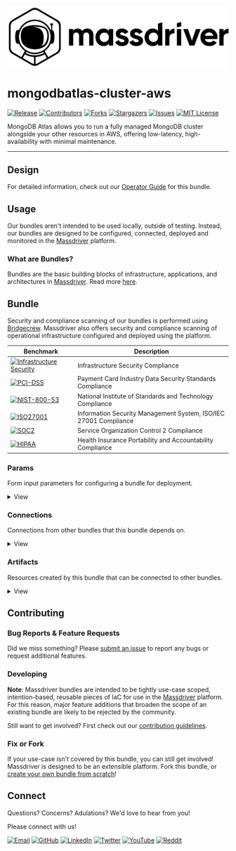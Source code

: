 [![Massdriver][logo]][website]

# mongodbatlas-cluster-aws

[![Release][release_shield]][release_url]
[![Contributors][contributors_shield]][contributors_url]
[![Forks][forks_shield]][forks_url]
[![Stargazers][stars_shield]][stars_url]
[![Issues][issues_shield]][issues_url]
[![MIT License][license_shield]][license_url]

MongoDB Atlas allows you to run a fully managed MongoDB cluster alongside your other resources in AWS, offering low-latency, high-availability with minimal maintenance.

---

## Design

For detailed information, check out our [Operator Guide](operator.mdx) for this bundle.

## Usage

Our bundles aren't intended to be used locally, outside of testing. Instead, our bundles are designed to be configured, connected, deployed and monitored in the [Massdriver][website] platform.

### What are Bundles?

Bundles are the basic building blocks of infrastructure, applications, and architectures in [Massdriver][website]. Read more [here](https://docs.massdriver.cloud/concepts/bundles).

## Bundle

<!-- COMPLIANCE:START -->

Security and compliance scanning of our bundles is performed using [Bridgecrew](https://www.bridgecrew.cloud/). Massdriver also offers security and compliance scanning of operational infrastructure configured and deployed using the platform.

| Benchmark                                                                                                                                                                                                                                                       | Description                        |
| --------------------------------------------------------------------------------------------------------------------------------------------------------------------------------------------------------------------------------------------------------------- | ---------------------------------- |
| [![Infrastructure Security](https://www.bridgecrew.cloud/badges/github/massdriver-cloud/mongodbatlas-cluster-aws/general)](https://www.bridgecrew.cloud/link/badge?vcs=github&fullRepo=massdriver-cloud%2Fmongodbatlas-cluster-aws&benchmark=INFRASTRUCTURE+SECURITY) | Infrastructure Security Compliance |
| [![PCI-DSS](https://www.bridgecrew.cloud/badges/github/massdriver-cloud/mongodbatlas-cluster-aws/pci>)](https://www.bridgecrew.cloud/link/badge?vcs=github&fullRepo=massdriver-cloud%2Fmongodbatlas-cluster-aws&benchmark=PCI-DSS+V3.2) | Payment Card Industry Data Security Standards Compliance |
| [![NIST-800-53](https://www.bridgecrew.cloud/badges/github/massdriver-cloud/mongodbatlas-cluster-aws/nist>)](https://www.bridgecrew.cloud/link/badge?vcs=github&fullRepo=massdriver-cloud%2Fmongodbatlas-cluster-aws&benchmark=NIST-800-53) | National Institute of Standards and Technology Compliance |
| [![ISO27001](https://www.bridgecrew.cloud/badges/github/massdriver-cloud/mongodbatlas-cluster-aws/iso>)](https://www.bridgecrew.cloud/link/badge?vcs=github&fullRepo=massdriver-cloud%2Fmongodbatlas-cluster-aws&benchmark=ISO27001) | Information Security Management System, ISO/IEC 27001 Compliance |
| [![SOC2](https://www.bridgecrew.cloud/badges/github/massdriver-cloud/mongodbatlas-cluster-aws/soc2>)](https://www.bridgecrew.cloud/link/badge?vcs=github&fullRepo=massdriver-cloud%2Fmongodbatlas-cluster-aws&benchmark=SOC2)| Service Organization Control 2 Compliance |
| [![HIPAA](https://www.bridgecrew.cloud/badges/github/massdriver-cloud/mongodbatlas-cluster-aws/hipaa>)](https://www.bridgecrew.cloud/link/badge?vcs=github&fullRepo=massdriver-cloud%2Fmongodbatlas-cluster-aws&benchmark=HIPAA) | Health Insurance Portability and Accountability Compliance |

<!-- COMPLIANCE:END -->

### Params

Form input parameters for configuring a bundle for deployment.

<details>
<summary>View</summary>

<!-- PARAMS:START -->
## Properties

- **`backup`** *(object)*
  - **`enabled`** *(boolean)*: Enable scheduled [cluster backups](https://www.mongodb.com/docs/atlas/backup/cloud-backup/dedicated-cluster-backup/#dedicated-cluster-backups). Default: `True`.
- **`database`** *(object)*
  - **`autoscaling`** *(object)*
    - **`instance_size_max`** *(string)*: Must be one of: `['M10', 'M20', 'M30', 'M40', 'M50', 'M60', 'M80', 'M140', 'M200', 'M300', 'M400', 'M700']`. Default: `M40`.
    - **`instance_size_min`** *(string)*: Must be one of: `['M10', 'M20', 'M30', 'M40', 'M50', 'M60', 'M80', 'M140', 'M200', 'M300', 'M400', 'M700']`. Default: `M10`.
  - **`cluster_type`** *(string)*: Must be one of: `['REPLICASET', 'SHARDED']`. Default: `REPLICASET`.
  - **`electable_node_count`** *(integer)*: Must be one of: `[3, 5, 7]`. Default: `3`.
  - **`termination_protection_enabled`** *(boolean)*: Termination protection will protect the cluster from accidental termination (must be disabled before deletion is allowed). Default: `False`.
  - **`version`** *(string)*: Must be one of: `['4.2', '4.4', '5.0', '6.0']`. Default: `5.0`.
- **`mongodbatlas_creds`** *(object)*
  - **`organization_id`** *(string)*
  - **`private_key`** *(string)*
  - **`public_key`** *(string)*
- **`storage`** *(object)*
  - **`ebs_volume_type`** *(string)*: Type of storage you want to attach to your cluster. Must be one of: `['STANDARD', 'PROVISIONED']`. Default: `STANDARD`.
  - **`size_gb`** *(integer)*: The initial disk size (in GB) of the cluster. Disk autoscaling is enabled, so this value may increase as needed. Minimum: `10`. Maximum: `4096`. Default: `10`.
## Examples

  ```json
  {
      "__name": "Development",
      "backup": {
          "enabled": false
      },
      "database": {
          "autoscaling": {
              "instance_size_max": "M40",
              "instance_size_min": "M10"
          },
          "cluster_type": "REPLICASET",
          "termination_protection_enabled": false
      },
      "storage": {
          "size_gb": 10
      }
  }
  ```

  ```json
  {
      "__name": "Production",
      "backup": {
          "continuous": true,
          "enabled": true
      },
      "database": {
          "autoscaling": {
              "instance_size_max": "M80",
              "instance_size_min": "M10"
          },
          "cluster_type": "REPLICASET",
          "termination_protection_enabled": true
      },
      "storage": {
          "size_gb": 50
      }
  }
  ```

  ```json
  {
      "__name": "Sharded",
      "backup": {
          "continuous": true,
          "enabled": true
      },
      "database": {
          "autoscaling": {
              "instance_size_max": "M80",
              "instance_size_min": "M30"
          },
          "cluster_type": "REPLICASET",
          "num_shards": 2,
          "termination_protection_enabled": true
      },
      "storage": {
          "size_gb": 50
      }
  }
  ```

<!-- PARAMS:END -->

</details>

### Connections

Connections from other bundles that this bundle depends on.

<details>
<summary>View</summary>

<!-- CONNECTIONS:START -->
## Properties

- **`aws_authentication`** *(object)*: . Cannot contain additional properties.
  - **`data`** *(object)*
    - **`arn`** *(string)*: Amazon Resource Name.

      Examples:
      ```json
      "arn:aws:rds::ACCOUNT_NUMBER:db/prod"
      ```

      ```json
      "arn:aws:ec2::ACCOUNT_NUMBER:vpc/vpc-foo"
      ```

    - **`external_id`** *(string)*: An external ID is a piece of data that can be passed to the AssumeRole API of the Security Token Service (STS). You can then use the external ID in the condition element in a role's trust policy, allowing the role to be assumed only when a certain value is present in the external ID.
  - **`specs`** *(object)*
    - **`aws`** *(object)*: .
      - **`region`** *(string)*: AWS Region to provision in.

        Examples:
        ```json
        "us-west-2"
        ```

- **`vpc`** *(object)*: . Cannot contain additional properties.
  - **`data`** *(object)*
    - **`infrastructure`** *(object)*
      - **`arn`** *(string)*: Amazon Resource Name.

        Examples:
        ```json
        "arn:aws:rds::ACCOUNT_NUMBER:db/prod"
        ```

        ```json
        "arn:aws:ec2::ACCOUNT_NUMBER:vpc/vpc-foo"
        ```

      - **`cidr`** *(string)*

        Examples:
        ```json
        "10.100.0.0/16"
        ```

        ```json
        "192.24.12.0/22"
        ```

      - **`internal_subnets`** *(array)*
        - **Items** *(object)*: AWS VCP Subnet.
          - **`arn`** *(string)*: Amazon Resource Name.

            Examples:
            ```json
            "arn:aws:rds::ACCOUNT_NUMBER:db/prod"
            ```

            ```json
            "arn:aws:ec2::ACCOUNT_NUMBER:vpc/vpc-foo"
            ```

          - **`aws_zone`** *(string)*: AWS Availability Zone.

            Examples:
          - **`cidr`** *(string)*

            Examples:
            ```json
            "10.100.0.0/16"
            ```

            ```json
            "192.24.12.0/22"
            ```


          Examples:
      - **`private_subnets`** *(array)*
        - **Items** *(object)*: AWS VCP Subnet.
          - **`arn`** *(string)*: Amazon Resource Name.

            Examples:
            ```json
            "arn:aws:rds::ACCOUNT_NUMBER:db/prod"
            ```

            ```json
            "arn:aws:ec2::ACCOUNT_NUMBER:vpc/vpc-foo"
            ```

          - **`aws_zone`** *(string)*: AWS Availability Zone.

            Examples:
          - **`cidr`** *(string)*

            Examples:
            ```json
            "10.100.0.0/16"
            ```

            ```json
            "192.24.12.0/22"
            ```


          Examples:
      - **`public_subnets`** *(array)*
        - **Items** *(object)*: AWS VCP Subnet.
          - **`arn`** *(string)*: Amazon Resource Name.

            Examples:
            ```json
            "arn:aws:rds::ACCOUNT_NUMBER:db/prod"
            ```

            ```json
            "arn:aws:ec2::ACCOUNT_NUMBER:vpc/vpc-foo"
            ```

          - **`aws_zone`** *(string)*: AWS Availability Zone.

            Examples:
          - **`cidr`** *(string)*

            Examples:
            ```json
            "10.100.0.0/16"
            ```

            ```json
            "192.24.12.0/22"
            ```


          Examples:
  - **`specs`** *(object)*
    - **`aws`** *(object)*: .
      - **`region`** *(string)*: AWS Region to provision in.

        Examples:
        ```json
        "us-west-2"
        ```

<!-- CONNECTIONS:END -->

</details>

### Artifacts

Resources created by this bundle that can be connected to other bundles.

<details>
<summary>View</summary>

<!-- ARTIFACTS:START -->
## Properties

- **`mongodb`** *(object)*: mongo cluster authentication and cloud-specific configuration. Cannot contain additional properties.
  - **`data`** *(object)*
    - **`authentication`**: Mongo connection string. Cannot contain additional properties.
      - **`hostname`** *(string)*
      - **`password`** *(string)*
      - **`port`** *(integer)*: Port number. Minimum: `0`. Maximum: `65535`.
      - **`username`** *(string)*
    - **`infrastructure`** *(object)*: Mongo cluster infrastructure configuration.
      - **One of**
        - Kuberenetes infrastructure config*object*: . Cannot contain additional properties.
          - **`kubernetes_namespace`** *(string)*
          - **`kubernetes_service`** *(string)*
        - Azure Infrastructure Resource ID*object*: Minimal Azure Infrastructure Config. Cannot contain additional properties.
          - **`ari`** *(string)*: Azure Resource ID.

            Examples:
            ```json
            "/subscriptions/12345678-1234-1234-abcd-1234567890ab/resourceGroups/resource-group-name/providers/Microsoft.Network/virtualNetworks/network-name"
            ```

        - MongoDB Atlas Cluster Infrastructure*object*: Minimal MongoDB Atlas cluster infrastructure config. Cannot contain additional properties.
          - **`cluster_id`** *(string)*
          - **`project_id`** *(string)*
  - **`specs`** *(object)*
    - **`mongo`** *(object)*: Informs downstream bundles of Mongo specific data. Cannot contain additional properties.
      - **`version`** *(string)*: Currently deployed Mongo version.
<!-- ARTIFACTS:END -->

</details>

## Contributing

<!-- CONTRIBUTING:START -->

### Bug Reports & Feature Requests

Did we miss something? Please [submit an issue](https://github.com/massdriver-cloud/mongodbatlas-cluster-aws/issues>) to report any bugs or request additional features.

### Developing

**Note**: Massdriver bundles are intended to be tightly use-case scoped, intention-based, reusable pieces of IaC for use in the [Massdriver][website] platform. For this reason, major feature additions that broaden the scope of an existing bundle are likely to be rejected by the community.

Still want to get involved? First check out our [contribution guidelines](https://docs.massdriver.cloud/bundles/contributing).

### Fix or Fork

If your use-case isn't covered by this bundle, you can still get involved! Massdriver is designed to be an extensible platform. Fork this bundle, or [create your own bundle from scratch](https://docs.massdriver.cloud/bundles/development)!

<!-- CONTRIBUTING:END -->

## Connect

<!-- CONNECT:START -->

Questions? Concerns? Adulations? We'd love to hear from you!

Please connect with us!

[![Email][email_shield]][email_url]
[![GitHub][github_shield]][github_url]
[![LinkedIn][linkedin_shield]][linkedin_url]
[![Twitter][twitter_shield]][twitter_url]
[![YouTube][youtube_shield]][youtube_url]
[![Reddit][reddit_shield]][reddit_url]


<!-- markdownlint-disable -->

[logo]: https://raw.githubusercontent.com/massdriver-cloud/docs/main/static/img/logo-with-logotype-horizontal-400x110.svg

[docs]: https://docs.massdriver.cloud?utm_source=mongodbatlas-cluster-aws&utm_medium=mongodbatlas-cluster-aws&utm_campaign=mongodbatlas-cluster-aws&utm_content=mongodbatlas-cluster-aws
[website]: https://www.massdriver.cloud?utm_source=mongodbatlas-cluster-aws&utm_medium=mongodbatlas-cluster-aws&utm_campaign=mongodbatlas-cluster-aws&utm_content=mongodbatlas-cluster-aws
[github]: https://github.com/massdriver-cloud
[linkedin]: https://www.linkedin.com/company/massdriver/

[contributors_shield]: https://img.shields.io/github/contributors/massdriver-cloud/mongodbatlas-cluster-aws.svg?style=for-the-badge>
[contributors_url]: https://github.com/massdriver-cloud/mongodbatlas-cluster-aws/graphs/contributors>
[forks_shield]: https://img.shields.io/github/forks/massdriver-cloud/mongodbatlas-cluster-aws.svg?style=for-the-badge>
[forks_url]: https://github.com/massdriver-cloud/mongodbatlas-cluster-aws/network/members>
[stars_shield]: https://img.shields.io/github/stars/massdriver-cloud/mongodbatlas-cluster-aws.svg?style=for-the-badge>
[stars_url]: https://github.com/massdriver-cloud/mongodbatlas-cluster-aws/stargazers>
[issues_shield]: https://img.shields.io/github/issues/massdriver-cloud/mongodbatlas-cluster-aws.svg?style=for-the-badge>
[issues_url]: https://github.com/massdriver-cloud/mongodbatlas-cluster-aws/issues>
[release_url]: https://github.com/massdriver-cloud/mongodbatlas-cluster-aws/releases/latest>
[release_shield]: https://img.shields.io/github/release/massdriver-cloud/mongodbatlas-cluster-aws.svg?style=for-the-badge>
[license_shield]: https://img.shields.io/github/license/massdriver-cloud/mongodbatlas-cluster-aws.svg?style=for-the-badge>
[license_url]: https://github.com/massdriver-cloud/mongodbatlas-cluster-aws/blob/main/LICENSE>

[email_url]: mailto:support@massdriver.cloud
[email_shield]: https://img.shields.io/badge/email-Massdriver-black.svg?style=for-the-badge&logo=mail.ru&color=000000
[github_url]: mailto:support@massdriver.cloud
[github_shield]: https://img.shields.io/badge/follow-Github-black.svg?style=for-the-badge&logo=github&color=181717
[linkedin_url]: https://linkedin.com/in/massdriver-cloud
[linkedin_shield]: https://img.shields.io/badge/follow-LinkedIn-black.svg?style=for-the-badge&logo=linkedin&color=0A66C2
[twitter_url]: https://twitter.com/massdriver
[twitter_shield]: https://img.shields.io/badge/follow-Twitter-black.svg?style=for-the-badge&logo=twitter&color=1DA1F2
[youtube_url]: https://www.youtube.com/channel/UCfj8P7MJcdlem2DJpvymtaQ
[youtube_shield]: https://img.shields.io/badge/subscribe-Youtube-black.svg?style=for-the-badge&logo=youtube&color=FF0000
[reddit_url]: https://www.reddit.com/r/massdriver
[reddit_shield]: https://img.shields.io/badge/subscribe-Reddit-black.svg?style=for-the-badge&logo=reddit&color=FF4500

<!-- markdownlint-restore -->

<!-- CONNECT:END -->
